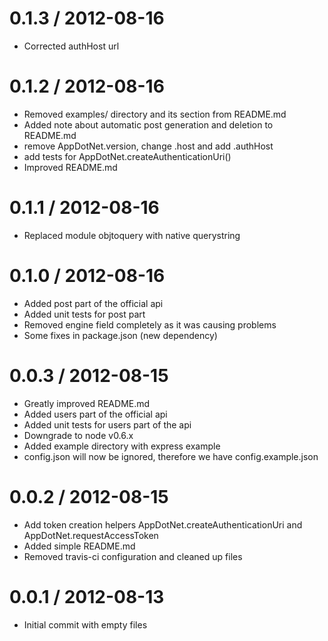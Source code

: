 0.1.3 / 2012-08-16
==================

  * Corrected authHost url

0.1.2 / 2012-08-16
==================

  * Removed examples/ directory and its section from README.md
  * Added note about automatic post generation and deletion to README.md
  * remove AppDotNet.version, change .host and add .authHost
  * add tests for AppDotNet.createAuthenticationUri()
  * Improved README.md

0.1.1 / 2012-08-16
==================

  * Replaced module objtoquery with native querystring

0.1.0 / 2012-08-16
==================

  * Added post part of the official api
  * Added unit tests for post part
  * Removed engine field completely as it was causing problems
  * Some fixes in package.json (new dependency)

0.0.3 / 2012-08-15
==================

  * Greatly improved README.md
  * Added users part of the official api
  * Added unit tests for users part of the api
  * Downgrade to node v0.6.x
  * Added example directory with express example
  * config.json will now be ignored, therefore we have config.example.json

0.0.2 / 2012-08-15
==================

  * Add token creation helpers AppDotNet.createAuthenticationUri and AppDotNet.requestAccessToken
  * Added simple README.md
  * Removed travis-ci configuration and cleaned up files

0.0.1 / 2012-08-13
==================

  * Initial commit with empty files
